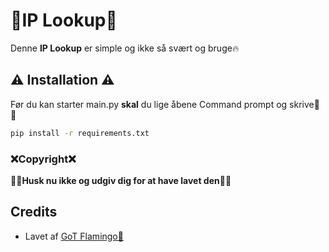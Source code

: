 # 📢IP Lookup📢
Denne **IP Lookup** er simple og ikke så svært og bruge🔥

## ⚠ Installation ⚠

Før du kan starter main.py __skal__ du lige åbene Command prompt og skrive🦩🦩
```bash
pip install -r requirements.txt
```

### ❌Copyright❌
👩‍💻**Husk nu ikke og udgiv dig for at have lavet den**👩‍💻


## Credits
- Lavet af [GoT Flamingo🦩](https://github.com/gotflamingodk)
